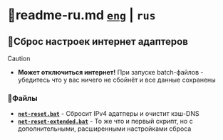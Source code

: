 # 📕readme-ru.md [`eng`](https://github.com/N3M1X10/windows-batch/blob/master/src/net/reset/readme.md) | `rus`

## 🔁Сброс настроек интернет адаптеров

>[!caution]
> - **Может отключиться интернет!** При запуске batch-файлов - убедитесь что у вас ничего не сбойнёт и все данные сохранены

### 📁Файлы
- [**`net-reset.bat`**](https://github.com/N3M1X10/windows-batch/blob/master/src/net/reset/net-reset.bat) - Сбросит IPv4 адатперы и очистит кэш-DNS
- [**`net-reset-extended.bat`**](https://github.com/N3M1X10/windows-batch/blob/master/src/net/reset/net-reset-extended.bat) - То же что и первый cкрипт, но с дополнительными, расширенными настройками сброса
